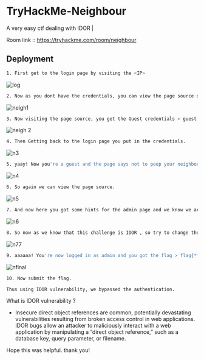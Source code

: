 
# TryHackMe-Neighbour

A very easy ctf dealing with IDOR | 

Room link :: https://tryhackme.com/room/neighbour



## Deployment

```bash
1. First get to the login page by visiting the <IP>
```
![log](https://user-images.githubusercontent.com/119054834/204042819-8776e145-5714-4edd-b36e-f79cf526bc08.png)


```bash
2. Now as you dont have the credentials, you can view the page source or press CTRL+U to get the guest login credentials( use the guest account!(CTRL+U) ) written below the Login button.
```
![neigh1](https://user-images.githubusercontent.com/119054834/204041674-bd6115c8-0c70-4fb1-9ac7-6d31e067c907.png)


```bash
3. Now visiting the page source, you get the Guest credentials > guest:guest 
```
![neigh 2](https://user-images.githubusercontent.com/119054834/204041711-79e4ccdc-aa77-48e6-b17d-a578a9b4d8ae.png)


```bash
4. Then Getting back to the login page you put in the credentials.
```
![n3](https://user-images.githubusercontent.com/119054834/204041723-d0bb5a3e-ae81-42fe-808e-6a9ea2321a97.png)


```bash
5. yaay! Now you're a guest and the page says not to peep your neighbour’s profile. Mmmmmmm!
```
![n4](https://user-images.githubusercontent.com/119054834/204041737-0a89e8fb-5826-413a-baa6-01517282f655.png)


```bash
6. So again we can view the page source.
```
![n5](https://user-images.githubusercontent.com/119054834/204041742-22aa7ca1-beee-4e2c-b166-6191a73e2858.png)


```bash
7. And now here you got some hints for the admin page and we know we are still logged in as guest.
```
![n6](https://user-images.githubusercontent.com/119054834/204041753-68a97082-4dfd-4b29-a740-69cc95a05192.png)


```bash
8. So now as we know that this challenge is IDOR , so try to change the ‘guest’ with ‘admin’ to login as admin.
```
![n77](https://user-images.githubusercontent.com/119054834/204041769-a1feb7ab-136d-4fac-9c97-ea55909549c9.png)


```bash
9. aaaaaa! You're now logged in as admin and you got the flag > flag{***************}
```

![nfinal](https://user-images.githubusercontent.com/119054834/204042020-fed9fbf6-2478-4dca-ba8e-8de72d43a5fc.png)


```bash
10. Now submit the flag.
```
```bash
Thus using IDOR vulnerability, we bypassed the authentication.
```

What is IDOR vulnerability ?
- Insecure direct object references are common, potentially devastating vulnerabilities resulting from broken access control in web applications. IDOR bugs allow an attacker to maliciously interact with a web application by manipulating a “direct object reference,” such as a database key, query parameter, or filename.

Hope this was helpful. thank you!

